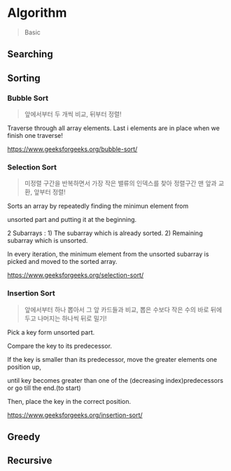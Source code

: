 # Algorithm

> Basic



## Searching



## Sorting

### Bubble Sort

> 앞에서부터 두 개씩 비교, 뒤부터 정렬!

Traverse through all array elements.
Last i elements are in place when we finish one traverse!

https://www.geeksforgeeks.org/bubble-sort/



### Selection Sort

> 미정렬 구간을 반복하면서 가장 작은 밸류의 인덱스를 찾아 정렬구간 맨 앞과 교환, 앞부터 정렬!

Sorts an array by repeatedly finding the minimun element from

unsorted part and putting it at the beginning. 

2 Subarrays : 1) The subarray which is already sorted. 2) Remaining subarray which is unsorted.

In every iteration, the minimum element from the unsorted subarray is picked and moved to the sorted array.

https://www.geeksforgeeks.org/selection-sort/



### Insertion Sort

> 앞에서부터 하나 뽑아서 그 앞 카드들과 비교, 뽑은 수보다 작은 수의 바로 뒤에 두고 나머지는 하나씩 뒤로 밀기!

Pick a key form unsorted part.

Compare the key to its predecessor.

If the key is smaller than its predecessor, move the greater elements one position up,

until key becomes greater than one of the (decreasing index)predecessors or go till the end.(to start)

Then, place the key in the correct position.

https://www.geeksforgeeks.org/insertion-sort/



## Greedy

## Recursive
